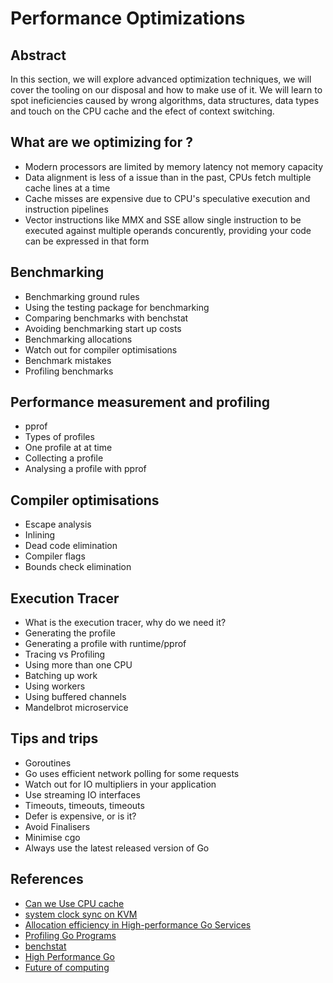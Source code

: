 # Performance Optimizations

## Abstract

In this section, we will explore advanced optimization techniques, we will cover the tooling on our disposal and how to make use of it. We will learn to spot ineficiencies caused by wrong algorithms, data structures, data types and touch on the CPU cache and the efect of context switching.

## What are we optimizing for ?
* Modern processors are limited by memory latency not memory capacity
* Data alignment is less of a issue than in the past, CPUs fetch multiple cache lines at a time
* Cache misses are expensive due to CPU's speculative execution and instruction pipelines
* Vector instructions like MMX and SSE allow single instruction to be executed against multiple operands concurently, providing your code can be expressed in that form


## Benchmarking
  * Benchmarking ground rules
  * Using the testing package for benchmarking
  * Comparing benchmarks with benchstat
  * Avoiding benchmarking start up costs
  * Benchmarking allocations
  * Watch out for compiler optimisations
  * Benchmark mistakes
  * Profiling benchmarks
## Performance measurement and profiling
  * pprof
  * Types of profiles
  * One profile at at time
  * Collecting a profile
  * Analysing a profile with pprof
## Compiler optimisations
  * Escape analysis
  * Inlining
  * Dead code elimination
  * Compiler flags
  * Bounds check elimination
## Execution Tracer
  * What is the execution tracer, why do we need it?
  * Generating the profile
  * Generating a profile with runtime/pprof
  * Tracing vs Profiling
  * Using more than one CPU
  * Batching up work
  * Using workers
  * Using buffered channels
  * Mandelbrot microservice
 
## Tips and trips
  * Goroutines
  * Go uses efficient network polling for some requests
  * Watch out for IO multipliers in your application
  * Use streaming IO interfaces
  * Timeouts, timeouts, timeouts
  * Defer is expensive, or is it?
  * Avoid Finalisers
  * Minimise cgo
  * Always use the latest released version of Go

## References
* [Can we Use CPU cache](https://jquery.developreference.com/article/16680524/Is+it+possible+to+use+CPU+cache+in+Golang%3F)
* [system clock sync on KVM](https://serverfault.com/questions/132197/best-practice-for-system-clock-sync-on-kvm-host)
* [Allocation efficiency in High-performance Go Services](https://segment.com/blog/allocation-efficiency-in-high-performance-go-services/)
* [Profiling Go Programs](https://blog.golang.org/pprof)
* [benchstat](https://godoc.org/golang.org/x/perf/cmd/benchstat)
* [High Performance Go](https://dave.cheney.net/high-performance-go-workshop/dotgo-paris.html)
* [Future of computing](https://www.youtube.com/watch?v=Azt8Nc-mtKM)
